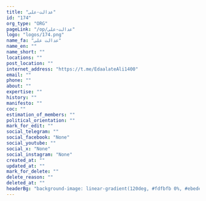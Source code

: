 ```yaml
---
title: "عدالت-علی"
id: "174"
org_type: "ORG"
pageLink: "/op/عدالت-علی"
logo: "logos/174.png"
name_fa: "عدالت علی"
name_en: ""
name_short: ""
locations: ""
post_location: ""
internet_address: "https://t.me/EdaalateAli1400"
email: ""
phone: ""
about: ""
expertise: ""
history: ""
manifesto: ""
coc: ""
estimation_of_members: ""
political_orientation: ""
mark_for_edit: ""
social_telegram: ""
social_facebook: "None"
social_youtube: ""
social_x: "None"
social_instagram: "None"
created_at: ""
updated_at: ""
mark_for_delete: ""
delete_reason: ""
deleted_at: ""
headerBg: "background-image: linear-gradient(120deg, #fdfbfb 0%, #ebedee 100%);"
---
```

